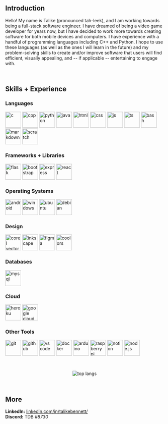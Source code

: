 ## Introduction
Hello! My name is Talike (pronounced tah-leek), and I am working towards being a full-stack software engineer. I have dreamed of being a video game developer for years now, but I have decided to work more towards creating software for both mobile devices and computers. I have experience with a handful of programming languages including C++ and Python. I hope to use these languages (as well as the ones I will learn in the future) and my problem-solving skills to create and/or improve software that users will find efficient, visually appealing, and -- if applicable -- entertaining to engage with.

<br/>

## Skills + Experience

### Languages
<img alt="c" 
     src="https://upload.wikimedia.org/wikipedia/commons/thumb/1/18/C_Programming_Language.svg/695px-C_Programming_Language.svg.png" 
     height="50"/>
<img alt="cpp" 
     src="https://user-images.githubusercontent.com/42747200/46140125-da084900-c26d-11e8-8ea7-c45ae6306309.png" 
     height="50"/>
<img alt="python" 
     src="https://upload.wikimedia.org/wikipedia/commons/thumb/c/c3/Python-logo-notext.svg/2048px-Python-logo-notext.svg.png" 
     height="50"/>
<img alt="java" 
     src="https://cdn-icons-png.flaticon.com/512/226/226777.png" 
     height="50"/>
<img alt="html" 
     src="https://cdn.iconscout.com/icon/free/png-256/html5-40-1175193.png" 
     height="50"/>
<img alt="css" 
     src="https://upload.wikimedia.org/wikipedia/commons/thumb/6/62/CSS3_logo.svg/800px-CSS3_logo.svg.png" 
     height="50"/>
<img alt="js" 
     src="https://cdn-icons-png.flaticon.com/512/5968/5968292.png" 
     height="50"/>
<img alt="ts"
     src="https://cdn-icons-png.flaticon.com/512/5968/5968381.png"
     height="50"/>
<img alt="bash" 
     src="https://d33wubrfki0l68.cloudfront.net/a1da522d0a3057a1bc3fb411fcbbf57a447c1146/65e71/img/symbol/svg/full_colored_dark.svg" 
     height="50"/>
<img alt="markdown"
     src="https://www.computerhope.com/jargon/m/markdown.png"
     height="50"/>
<img alt="scratch"
     src="https://cdn-icons-png.flaticon.com/512/919/919846.png"
     height="50"/>
     
### Frameworks + Libraries
<img alt="flask" 
     src="https://user-images.githubusercontent.com/65676639/188506648-1a79b535-9956-4b05-9f2c-6e5cc5c1a3aa.png" 
     height="50"/>
<img alt="bootstrap" 
     src="https://upload.wikimedia.org/wikipedia/commons/thumb/b/b2/Bootstrap_logo.svg/512px-Bootstrap_logo.svg.png" 
     height="50"/>
<img alt="express"
     src="https://adware-technologies.s3.amazonaws.com/uploads/technology/thumbnail/20/express-js.png"
     height="50"/>
<img alt="react"
     src="https://upload.wikimedia.org/wikipedia/commons/thumb/a/a7/React-icon.svg/2300px-React-icon.svg.png"
     height="50"/>
     
### Operating Systems
<img alt="android" 
     src="https://upload.wikimedia.org/wikipedia/commons/thumb/d/d7/Android_robot.svg/1745px-Android_robot.svg.png" 
     height="50"/>
<img alt="windows" 
     src="https://cdn-icons-png.flaticon.com/512/220/220215.png" 
     height="50"/>
<img alt="ubuntu" 
     src="https://cdn-icons-png.flaticon.com/512/888/888879.png" 
     height="50"/>
<img alt="debian" 
     src="https://cdn.icon-icons.com/icons2/2108/PNG/512/debian_icon_130964.png" 
     height="50"/>
     
### Design
<img alt="corel vector" 
     src="https://upload.wikimedia.org/wikipedia/commons/thumb/d/dc/Gravit_Designer_Logo.svg/1200px-Gravit_Designer_Logo.svg.png" 
     height="50"/>
<img alt="inkscape"
     src="https://upload.wikimedia.org/wikipedia/commons/thumb/0/0d/Inkscape_Logo.svg/2048px-Inkscape_Logo.svg.png"
     height="50"/>
<img alt="figma"
     src="https://cdn-icons-png.flaticon.com/512/5968/5968705.png"
     height="50"/>
<img alt="coolors"
     src="https://github.com/tahbee03/tahbee03/assets/65676639/6ee301a5-6e96-42a2-9da3-f861399232da"
     height="50"/>
      
### Databases
<img alt="mysql" 
     src="https://cdn-icons-png.flaticon.com/512/5968/5968254.png" 
     height="50"/>
 
### Cloud
<img alt="heroku" 
     src="https://www.svgrepo.com/show/353869/heroku-icon.svg" 
     height="50"/>
<img alt="google cloud" 
     src="https://lirp.cdn-website.com/aa0ef369/dms3rep/multi/opt/google-cloud-icon-400w.png" 
     height="50"/>
 
### Other Tools
<img alt="git"
     src="https://git-scm.com/images/logos/downloads/Git-Icon-1788C.png"
     height="50"/>
<img alt="github" 
     src="https://cdn-icons-png.flaticon.com/512/733/733553.png" 
     height="50"/>
<img alt="vs code" 
     src="https://upload.wikimedia.org/wikipedia/commons/thumb/9/9a/Visual_Studio_Code_1.35_icon.svg/2048px-Visual_Studio_Code_1.35_icon.svg.png" 
     height="50"/>
<img alt="docker" 
     src="https://cdn-icons-png.flaticon.com/512/5969/5969059.png" 
     height="50"/>
<img alt="arduino"
     src="https://cdn.icon-icons.com/icons2/159/PNG/256/arduino_22429.png"
     height="50"/>
<img alt="raspberry pi"
     src="https://cdn-icons-png.flaticon.com/512/5969/5969184.png"
     height="50"/>
<img alt="notion"
     src="https://upload.wikimedia.org/wikipedia/commons/4/45/Notion_app_logo.png?20200221181224"
     height="50"/>
<img alt="node.js"
     src="https://cdn-icons-png.flaticon.com/512/5968/5968322.png"
     height="50"/>
     
<br/>

<p align="center">
    <img alt="top langs" src="https://github-readme-stats.vercel.app/api/top-langs/?username=tahbee03">
</p>

<br/>

## More
**LinkedIn:** [linkedin.com/in/talikebennett/](https://www.linkedin.com/in/talikebennett/)  
**Discord:** TDB _#8730_
